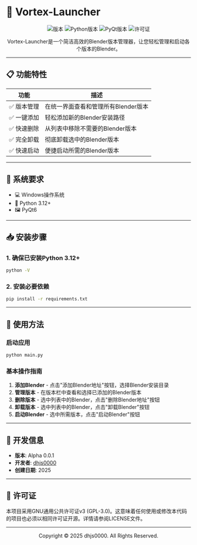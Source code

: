 # 🚀 Vortex-Launcher

<div align="center">

![版本](https://img.shields.io/badge/版本-Alpha%200.0.1-blue)
![Python版本](https://img.shields.io/badge/Python-3.12-green)
![PyQt版本](https://img.shields.io/badge/PyQt-6.0.0+-orange)
![许可证](https://img.shields.io/badge/许可证-GPL%20v3-blue)

</div>

<p align="center">
Vortex-Launcher是一个简洁高效的Blender版本管理器，让您轻松管理和启动各个版本的Blender。
</p>

---

## 📋 功能特性

| 功能 | 描述 |
|------|------|
| ✅ 版本管理 | 在统一界面查看和管理所有Blender版本 |
| ✅ 一键添加 | 轻松添加新的Blender安装路径 |
| ✅ 快速删除 | 从列表中移除不需要的Blender版本 |
| ✅ 完全卸载 | 彻底卸载选中的Blender版本 |
| ✅ 快速启动 | 便捷启动所需的Blender版本 |

---

## 🔧 系统要求

- 💻 Windows操作系统
- 🐍 Python 3.12+
- 🖼️ PyQt6

---

## 📥 安装步骤

### 1. 确保已安装Python 3.12+

```bash
python -V
```

### 2. 安装必要依赖

```bash
pip install -r requirements.txt
```

---

## 🚀 使用方法

### 启动应用

```bash
python main.py
```

### 基本操作指南

1. **添加Blender** - 点击"添加Blender地址"按钮，选择Blender安装目录
2. **管理版本** - 在版本栏中查看和选择已添加的Blender版本
3. **删除版本** - 选中列表中的Blender，点击"删除Blender地址"按钮
4. **卸载版本** - 选中列表中的Blender，点击"卸载Blender"按钮
5. **启动Blender** - 选中所需版本，点击"启动Blender"按钮

---

## 📝 开发信息

- **版本**: Alpha 0.0.1
- **开发者**: [dhjs0000](mailto:dhjsIIII@foxmail.com)
- **创建日期**: 2025

---

## 📜 许可证

本项目采用GNU通用公共许可证v3 (GPL-3.0)。这意味着任何使用或修改本代码的项目也必须以相同许可证开源。详情请参阅LICENSE文件。

---

<p align="center">
Copyright © 2025 dhjs0000. All Rights Reserved.
</p> 